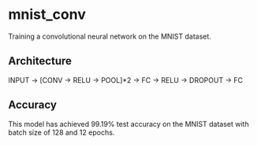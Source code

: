 # mnist_conv
Training a convolutional neural network on the MNIST dataset.

## Architecture
INPUT -> [CONV -> RELU -> POOL]*2 -> FC -> RELU -> DROPOUT -> FC

## Accuracy
This model has achieved 99.19% test accuracy on the MNIST dataset with batch size of 128 and 12 epochs.
